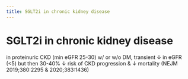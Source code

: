 ```yaml
---
title: SGLT2i in chronic kidney disease
---
```

# SGLT2i in chronic kidney disease

in proteinuric CKD (min eGFR 25-30) w/ or w/o DM, transient ↓ in eGFR (<5) but then 30-40% ↓ risk of CKD progression & ↓ mortality (NEJM 2019;380:2295 & 2020;383:1436)
